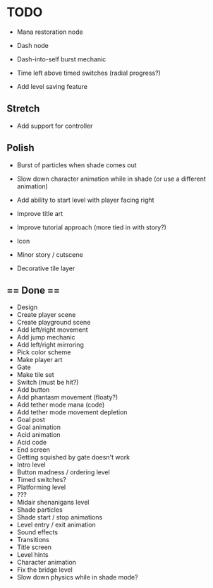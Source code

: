 # TODO

- Mana restoration node
- Dash node
- Dash-into-self burst mechanic

- Time left above timed switches (radial progress?)
- Add level saving feature

## Stretch

- Add support for controller

## Polish

- Burst of particles when shade comes out
- Slow down character animation while in shade (or use a different animation)
- Add ability to start level with player facing right
- Improve title art
- Improve tutorial approach (more tied in with story?)

- Icon
- Minor story / cutscene
- Decorative tile layer

## == Done ==

- Design
- Create player scene
- Create playground scene
- Add left/right movement
- Add jump mechanic
- Add left/right mirroring
- Pick color scheme
- Make player art
- Gate
- Make tile set
- Switch (must be hit?)
- Add button
- Add phantasm movement (floaty?)
- Add tether mode mana (code)
- Add tether mode movement depletion
- Goal post
- Goal animation
- Acid animation
- Acid code
- End screen
- Getting squished by gate doesn't work
- Intro level
- Button madness / ordering level
- Timed switches?
- Platforming level
- ???
- Midair shenanigans level
- Shade particles
- Shade start / stop animations
- Level entry / exit animation
- Sound effects
- Transitions
- Title screen
- Level hints
- Character animation
- Fix the bridge level
- Slow down physics while in shade mode?
